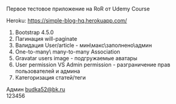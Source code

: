 Первое тестовое приложение на RoR от Udemy Course

Heroku: https://simple-blog-hq.herokuapp.com/

1) Bootstrap 4.5.0
2) Пагинация will-paginate 
3) Валидация User/article - мин\макс\заполнено\админ
4) One-to-many\ many-to-many Association
5) Gravatar users image - подгружаемые аватары
6) User permission VS  Admin permission - разграничение прав пользователей и админа
7) Категоризация статей/теги


Админ 
budka52@bk.ru   
123456
